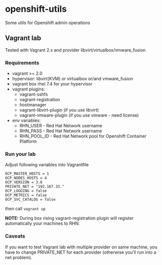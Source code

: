# openshift-utils
Some utils for Openshift admin operations

## Vagrant lab
Tested with Vagrant 2.x and provider libvirt/virtualbox/vmware_fusion

### Requirements
* vagrant >= 2.0
* hypervisor: libvirt(KVM) or virtualbox or/and vmware_fusion
* vagrant box rhel 7.4 for your hypervisor
* vagrant plugins:
  * vagrant-sshfs
  * vagrant-registration
  * hostmanager
  * vagrant-libvirt-plugin (if you use libvirt)
  * vagrant-vmware-plugin (if you use vmware - need license)
* env variables:
  * RHN_USER - Red Hat Network username
  * RHN_PASS - Red Hat Network username
  * RHN_POOL_ID - Red Hat Network pool for Openshift Container Platform

### Run your lab
Adjust following variables into Vagrantfile
```
OCP_MASTER_HOSTS = 1
OCP_NODES_HOSTS = 4
OCP_VERSION = 3.6
PRIVATE_NET = "192.167.33."
OCP_LOGGING = false
OCP_METRICS = false
OCP_SVC_CATALOG = false
```
then call `vagrant up`

**NOTE:**
During box rising vagrant-registration plugin will register automatically your machines to RHN.

### Caveats
If you want to test Vagrant lab with multiple provider on same machine, you have to change PRIVATE_NET for each provider (otherwise you'll run into a net problem).
